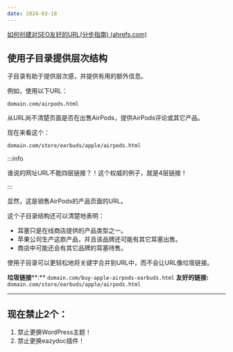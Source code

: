 ```yaml
---
date: 2024-03-18
---
```


[如何创建对SEO友好的URL(分步指南) (ahrefs.com)](https://ahrefs.com/blog/zh/seo-friendly-urls/#anatomy-of-a-url)

## 使用子目录提供层次结构

子目录有助于提供层次感，并提供有用的额外信息。

例如，使用以下URL：

```
domain.com/airpods.html
```

从URL尚不清楚页面是否在出售AirPods，提供AirPods评论或其它产品。

现在来看这个：

```
domain.com/store/earbuds/apple/airpods.html
```

:::info

谁说的网址URL不能四层链接？！这个权威的例子，就是4层链接！

:::

显然，这是销售AirPods的产品页面的URL。

这个子目录结构还可以清楚地表明：

- 耳塞只是在线商店提供的产品类型之一。
- 苹果公司生产这款产品，并且该品牌还可能有其它耳塞出售。
- 商店中可能还会有其它品牌的耳塞待售。

使用子目录可以更轻松地将关键字合并到URL中，而不会让URL像垃圾链接。

**垃圾链接****:** `domain.com/buy-apple-airpods-earbuds.html`
**友好的链接:** `domain.com/store/earbuds/apple/airpods.html`

---

## 现在禁止2个：

1. 禁止更换WordPress主题！
2. 禁止更换eazydoc插件！

